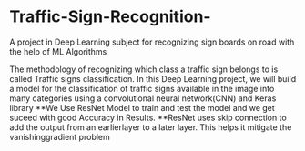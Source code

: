 # Traffic-Sign-Recognition-
A project in Deep Learning subject for recognizing sign boards on road with the help of ML Algorithms

The methodology of recognizing which class a traffic sign belongs to is called Traffic signs classification.
In this Deep Learning project, we will build a model for the classification of traffic signs available in the image into many categories using a convolutional neural network(CNN) and Keras library
**We Use ResNet Model to train and test the model and we get suceed with good Accuracy in Results.
**ResNet uses skip connection to add the output from an earlierlayer to a later layer. This helps it mitigate the vanishinggradient problem
